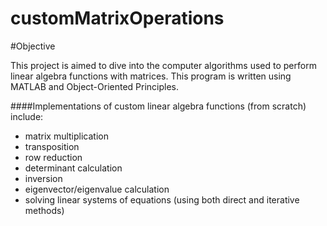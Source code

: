 customMatrixOperations
======================
#Objective

This project is aimed to dive into the computer algorithms used to perform linear algebra functions with matrices. This program is written using MATLAB and Object-Oriented Principles.

####Implementations of custom linear algebra functions (from scratch) include:

* matrix multiplication
* transposition
* row reduction
* determinant calculation
* inversion
* eigenvector/eigenvalue calculation
* solving linear systems of equations (using both direct and iterative methods)
